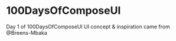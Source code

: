 # 100DaysOfComposeUI
Day 1 of 100DaysOfComposeUI UI concept &amp; inspiration came from  @Breens-Mbaka
